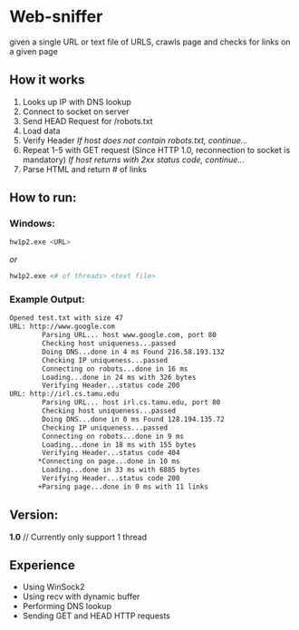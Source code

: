 # Web-sniffer
given a single URL or text file of URLS, crawls page and checks for links on a given page

## How it works
1. Looks up IP with DNS lookup
2. Connect to socket on server
3. Send HEAD Request for /robots.txt
4. Load data
5. Verify Header
*If host does not contain robots.txt, continue...*
6. Repeat 1-5 with GET request (Since HTTP 1.0, reconnection to socket is mandatory)
*If host returns with 2xx status code, continue...*
7. Parse HTML and return # of links

## How to run:

### Windows:

```sh
hw1p2.exe <URL>
```
*or*

```sh
hw1p2.exe <# of threads> <text file>
```
### Example Output:

```sh
Opened test.txt with size 47
URL: http://www.google.com
        Parsing URL... host www.google.com, port 80
        Checking host uniqueness...passed
        Doing DNS...done in 4 ms Found 216.58.193.132
        Checking IP uniqueness...passed
        Connecting on robots...done in 16 ms
        Loading...done in 24 ms with 326 bytes
        Verifying Header...status code 200
URL: http://irl.cs.tamu.edu
        Parsing URL... host irl.cs.tamu.edu, port 80
        Checking host uniqueness...passed
        Doing DNS...done in 0 ms Found 128.194.135.72
        Checking IP uniqueness...passed
        Connecting on robots...done in 9 ms
        Loading...done in 18 ms with 155 bytes
        Verifying Header...status code 404
       *Connecting on page...done in 10 ms
        Loading...done in 33 ms with 6885 bytes
        Verifying Header...status code 200
       +Parsing page...done in 0 ms with 11 links
```

## Version:

**1.0** // Currently only support 1 thread

## Experience
+ Using WinSock2
+ Using recv with dynamic buffer
+ Performing DNS lookup
+ Sending GET and HEAD HTTP requests
